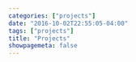 ```yaml
---
categories: ["projects"]
date: "2016-10-02T22:55:05-04:00"
tags: ["projects"]
title: "Projects"
showpagemeta: false
---
```

 

